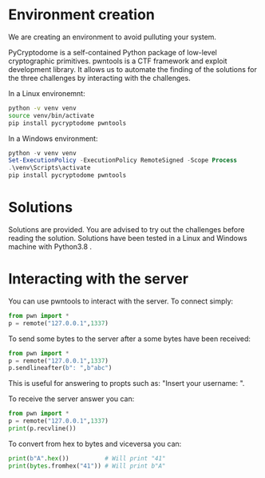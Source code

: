 # Environment creation

We are creating an environment to avoid pulluting your system.

PyCryptodome is a self-contained Python package of low-level cryptographic primitives.
pwntools is a CTF framework and exploit development library. It allows us to automate the finding of the solutions for the three challenges by interacting with the challenges. 

In a Linux environemnt:
```bash
python -v venv venv
source venv/bin/activate
pip install pycryptodome pwntools
```

In a Windows environment:
```powershell
python -v venv venv
Set-ExecutionPolicy -ExecutionPolicy RemoteSigned -Scope Process
.\venv\Scripts\activate
pip install pycryptodome pwntools
```

# Solutions

Solutions are provided. You are advised to try out the challenges before reading the solution. Solutions have been tested in a Linux and Windows machine with Python3.8 .

# Interacting with the server

You can use pwntools to interact with the server. To connect simply:
```python
from pwn import *
p = remote("127.0.0.1",1337)
```

To send some bytes to the server after a some bytes have been received:
```python
from pwn import *
p = remote("127.0.0.1",1337)
p.sendlineafter(b": ",b"abc")
```

This is useful for answering to propts such as: "Insert your username: ".

To receive the server answer you can:
```python
from pwn import *
p = remote("127.0.0.1",1337)
print(p.recvline())
```

To convert from hex to bytes and viceversa you can:
```python
print(b"A".hex())          # Will print "41"
print(bytes.fromhex("41")) # Will print b"A"
```

